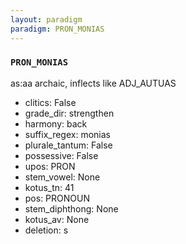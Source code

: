 ```yaml
---
layout: paradigm
paradigm: PRON_MONIAS
---
```

### ` PRON_MONIAS `

as:aa archaic, inflects like ADJ_AUTUAS
* clitics: False
* grade_dir: strengthen
* harmony: back
* suffix_regex: monias
* plurale_tantum: False
* possessive: False
* upos: PRON
* stem_vowel: None
* kotus_tn: 41
* pos: PRONOUN
* stem_diphthong: None
* kotus_av: None
* deletion: s
